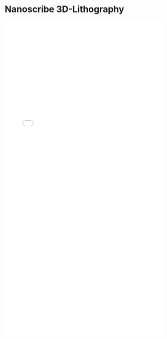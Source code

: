 # Nanoscribe 3D-Lithography

<iframe 
src="/nanodocs/assets/pdfjs/web/viewer.html?file=/nanodocs/assets/pdfs/tools/Nanoscribe_SOP.pdf"
width="100%" 
height="1000px" 
style="border: none;">
</iframe>